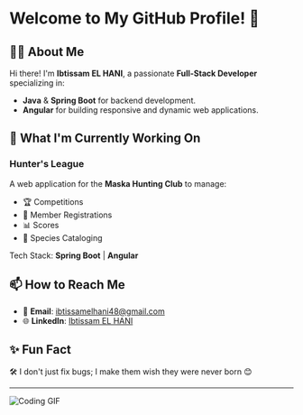 # Welcome to My GitHub Profile! 👋

## 👩‍💻 About Me
Hi there! I'm **Ibtissam EL HANI**, a passionate **Full-Stack Developer** specializing in:
- **Java** & **Spring Boot** for backend development.  
- **Angular** for building responsive and dynamic web applications.

## 🚀 What I'm Currently Working On
### **Hunter's League**  
A web application for the **Maska Hunting Club** to manage:  
- 🏆 Competitions  
- 📝 Member Registrations  
- 📊 Scores  
- 🐾 Species Cataloging  

Tech Stack: **Spring Boot** | **Angular**

## 📫 How to Reach Me
- 📧 **Email**: [ibtissamelhani48@gmail.com](mailto:ibtissamelhani48@gmail.com)  
- 🌐 **LinkedIn**: [Ibtissam EL HANI](https://www.linkedin.com/in/ibtissam-el-hani)  

## ✨ Fun Fact
🛠️ I don't just fix bugs; I make them wish they were never born 😊

---

![Coding GIF](https://media.giphy.com/media/qgQUggAC3Pfv687qPC/giphy.gif)
